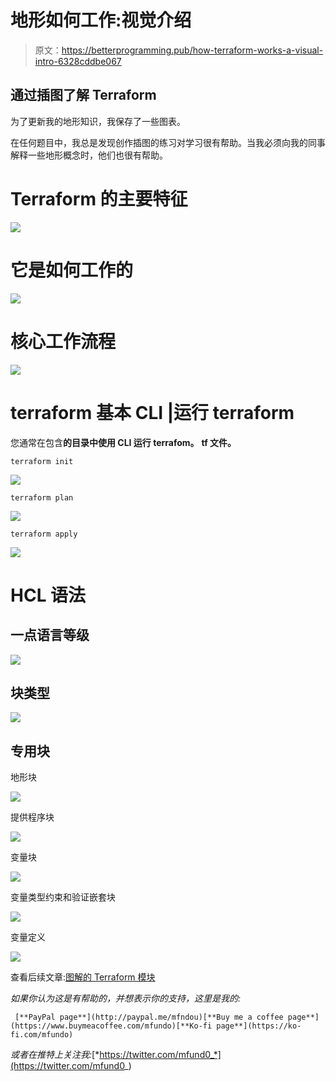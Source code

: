 # 地形如何工作:视觉介绍

> 原文：<https://betterprogramming.pub/how-terraform-works-a-visual-intro-6328cddbe067>

## 通过插图了解 Terraform

为了更新我的地形知识，我保存了一些图表。

在任何题目中，我总是发现创作插图的练习对学习很有帮助。当我必须向我的同事解释一些地形概念时，他们也很有帮助。

# Terraform 的主要特征

![](img/ddb0014b6615e00cbc9bf53ef2578616.png)

# 它是如何工作的

![](img/d78c3f74920b9c4cad36afd61db322f0.png)

# 核心工作流程

![](img/05e14dd1909c65ef26281f0eb440393f.png)

# terraform 基本 CLI |运行 terraform

您通常在包含**的目录中使用 CLI 运行 terrafom。** **tf 文件。**

```
terraform init
```

![](img/53db463c13eb7d4afb0b5310ca3f8b66.png)

```
terraform plan
```

![](img/a62108597d8e486efdd9eb09d319bfba.png)

```
terraform apply
```

![](img/52181ccd8987878b7dc8ebd2ff316167.png)

# HCL 语法

## 一点语言等级

![](img/42a75d84a1804d2a623fe8d86e5cb088.png)

## 块类型

![](img/9510300bb593873af79c4fc00602b5e8.png)

## 专用块

地形块

![](img/752eec59c249163613a70b21e0230597.png)

提供程序块

![](img/81e27cf3acf016e50fbc69fc1d4c1a65.png)

变量块

![](img/260782a85837f9a075f2bc4b8d9e91d8.png)

变量类型约束和验证嵌套块

![](img/c3ca8ccb1afa539bdbb433e2daa40c2f.png)

变量定义

![](img/e403054960e2d2676f58e6feb0782130.png)

查看后续文章:[图解的 Terraform 模块](https://medium.com/@mfundo/terraform-modules-illustrate-26cbc48be83a)

*如果你认为这是有帮助的，并想表示你的支持，这里是我的:*

```
 [**PayPal page**](http://paypal.me/mfndou)[**Buy me a coffee page**](https://www.buymeacoffee.com/mfundo)[**Ko-fi page**](https://ko-fi.com/mfundo)
```

*或者在推特上关注我:*[*https://twitter.com/mfund0_*](https://twitter.com/mfund0_)